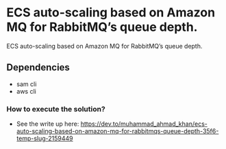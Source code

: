 # ECS auto-scaling based on Amazon MQ for RabbitMQ’s queue depth.

ECS auto-scaling based on Amazon MQ for RabbitMQ’s queue depth.

## Dependencies

* sam cli
* aws cli

### How to execute the solution?

* See the write up here:
https://dev.to/muhammad_ahmad_khan/ecs-auto-scaling-based-on-amazon-mq-for-rabbitmqs-queue-depth-35f6-temp-slug-2159449



